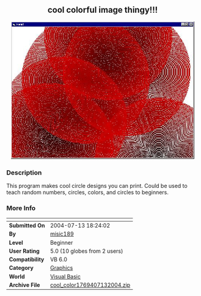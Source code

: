 ﻿<div align="center">

## cool colorful image thingy\!\!\!

<img src="PIC20047131823177752.jpg">
</div>

### Description

This program makes cool circle designs you can print. Could be used to teach random numbers, circles, colors, and circles to beginners.
 
### More Info
 


<span>             |<span>
---                |---
**Submitted On**   |2004-07-13 18:24:02
**By**             |[misic189](https://github.com/Planet-Source-Code/PSCIndex/blob/master/ByAuthor/misic189.md)
**Level**          |Beginner
**User Rating**    |5.0 (10 globes from 2 users)
**Compatibility**  |VB 6\.0
**Category**       |[Graphics](https://github.com/Planet-Source-Code/PSCIndex/blob/master/ByCategory/graphics__1-46.md)
**World**          |[Visual Basic](https://github.com/Planet-Source-Code/PSCIndex/blob/master/ByWorld/visual-basic.md)
**Archive File**   |[cool\_color1769407132004\.zip](https://github.com/Planet-Source-Code/misic189-cool-colorful-image-thingy__1-54929/archive/master.zip)









